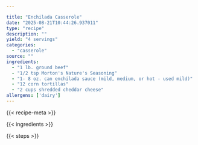 ```yaml
---

title: "Enchilada Casserole"
date: "2025-08-21T10:44:26.937011"
type: "recipe"
description: ""
yield: "4 servings"
categories:
  - "casserole"
source: ""
ingredients:
  - "1 lb. ground beef"
  - "1/2 tsp Morton's Nature's Seasoning"
  - "1- 8 oz. can enchilada sauce (mild, medium, or hot - used mild)"
  - "12 corn tortillas"
  - "2 cups shredded cheddar cheese"
allergens: ['dairy']
---
```


{{< recipe-meta >}}

{{< ingredients >}}

{{< steps >}}
